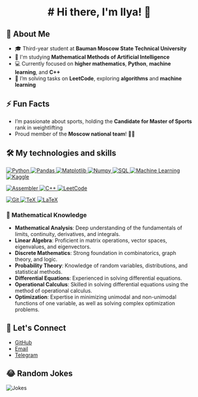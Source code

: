 <h1 align="center"># Hi there, I'm Ilya! 👋</h1>

## 🚀 About Me

- 🎓 Third-year student at **Bauman Moscow State Technical University**
- 📘 I'm studying **Mathematical Methods of Artificial Intelligence**
- 💻 Currently focused on **higher mathematics**, **Python**, **machine learning**, and **C++**
- 🧠 I’m solving tasks on **LeetCode**, exploring **algorithms** and **machine learning**

## ⚡ Fun Facts

- I’m passionate about sports, holding the **Candidate for Master of Sports** rank in weightlifting
- Proud member of the **Moscow national team**! 🏋️‍♂️

## 🛠️ My technologies and skills

<p align="left">
  <a href="https://www.python.org/" target="_blank">
    <img src="https://img.shields.io/badge/Python-3670A0?style=for-the-badge&logo=python&logoColor=white" alt="Python"/>
  </a>
  <a href="https://pandas.pydata.org/" target="_blank">
    <img src="https://img.shields.io/badge/Pandas-150458?style=for-the-badge&logo=pandas&logoColor=white" alt="Pandas"/>
  </a>
  <a href="https://matplotlib.org/" target="_blank">
    <img src="https://img.shields.io/badge/Matplotlib-11557C?style=for-the-badge&logo=Matplotlib&logoColor=white" alt="Matplotlib"/>
  </a>
  <a href="https://numpy.org/" target="_blank">
    <img src="https://img.shields.io/badge/Numpy-013243?style=for-the-badge&logo=numpy&logoColor=white" alt="Numpy"/>
  </a>
  <a href="https://www.mysql.com/" target="_blank">
    <img src="https://img.shields.io/badge/SQL-4479A1?style=for-the-badge&logo=MySQL&logoColor=white" alt="SQL"/>
  </a>
  <a href="https://www.tensorflow.org/" target="_blank">
    <img src="https://img.shields.io/badge/ML-FF6F00?style=for-the-badge&logo=tensorflow&logoColor=white" alt="Machine Learning"/>
  </a>
  <a href="https://www.kaggle.com/" target="_blank">
    <img src="https://img.shields.io/badge/Kaggle-20BEFF?style=for-the-badge&logo=kaggle&logoColor=white" alt="Kaggle"/>
  </a>
</p>

<p align="left">
  <a href="https://en.wikipedia.org/wiki/Assembly_language" target="_blank">
    <img src="https://img.shields.io/badge/Assembler-525252?style=for-the-badge&logo=assembly&logoColor=white" alt="Assembler"/>
  </a>
  <a href="https://www.cplusplus.com/" target="_blank">
    <img src="https://img.shields.io/badge/C++-00599C?style=for-the-badge&logo=c%2B%2B&logoColor=white" alt="C++"/>
  </a>
  <a href="https://leetcode.com/" target="_blank">
    <img src="https://img.shields.io/badge/LeetCode-FFA116?style=for-the-badge&logo=leetcode&logoColor=black" alt="LeetCode"/>
  </a>
</p>

<p align="left">
  <a href="https://git-scm.com/" target="_blank">
    <img src="https://img.shields.io/badge/Git-F05032?style=for-the-badge&logo=git&logoColor=white" alt="Git"/>
  </a>
  <a href="https://www.latex-project.org/" target="_blank">
    <img src="https://img.shields.io/badge/TeX-008080?style=for-the-badge&logo=latex&logoColor=white" alt="TeX"/>
  </a>
  <a href="https://www.latex-project.org/" target="_blank">
    <img src="https://img.shields.io/badge/LaTeX-008080?style=for-the-badge&logo=latex&logoColor=white" alt="LaTeX"/>
  </a>
</p>

### 🧠 Mathematical Knowledge

- **Mathematical Analysis**: Deep understanding of the fundamentals of limits, continuity, derivatives, and integrals.
- **Linear Algebra**: Proficient in matrix operations, vector spaces, eigenvalues, and eigenvectors.
- **Discrete Mathematics**: Strong foundation in combinatorics, graph theory, and logic.
- **Probability Theory**: Knowledge of random variables, distributions, and statistical methods.
- **Differential Equations**: Experienced in solving differential equations.
- **Operational Calculus**: Skilled in solving differential equations using the method of operational calculus.
- **Optimization**: Expertise in minimizing unimodal and non-unimodal functions of one variable, as well as solving complex optimization problems.





## 💼 Let's Connect

- [GitHub](https://github.com/IlyaMatsievskiy)
- [Email](mailto:ilyuha2912@mail.ru)
- [Telegram](https://t.me/ilyusha_ballantines)

## 😂 Random Jokes
![Jokes](https://readme-jokes.vercel.app/api)


